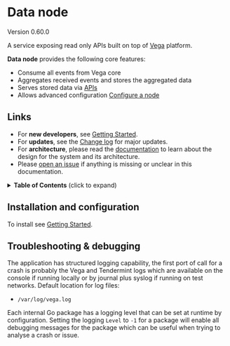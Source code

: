 # Data node

Version 0.60.0

A service exposing read only APIs built on top of [Vega](https://github.com/vegaprotocol/vega) platform.

**Data node** provides the following core features:

- Consume all events from Vega core
- Aggregates received events and stores the aggregated data
- Serves stored data via [APIs](#apis)
- Allows advanced configuration [Configure a node](#configuration)

## Links

- For **new developers**, see [Getting Started](../GETTING_STARTED.md).
- For **updates**, see the [Change log](../CHANGELOG.md) for major updates.
- For **architecture**, please read the [documentation](docs/index.md) to learn about the design for the system and its architecture.
- Please [open an issue](https://github.com/vegaprotocol/data-node/issues/new) if anything is missing or unclear in this documentation.

<details>
  <summary><strong>Table of Contents</strong> (click to expand)</summary>

<!-- toc -->

- [Data node](#data-node)
  - [Links](#links)
  - [Installation and configuration](#installation-and-configuration)
  - [Troubleshooting & debugging](#troubleshooting--debugging)

<!-- tocstop -->

</details>

## Installation and configuration

To install see [Getting Started](https://docs.vega.xyz/mainnet/node-operators/setup-datanode).

## Troubleshooting & debugging

The application has structured logging capability, the first port of call for a crash is probably the Vega and Tendermint logs which are available on the console if running locally or by journal plus syslog if running on test networks. Default location for log files:

* `/var/log/vega.log`

Each internal Go package has a logging level that can be set at runtime by configuration. Setting the logging `Level` to `-1` for a package will enable all debugging messages for the package which can be useful when trying to analyse a crash or issue.
